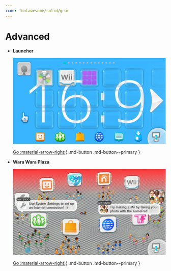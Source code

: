 ```yaml
---
icon: fontawesome/solid/gear
---
```


# Advanced

<div class="grid cards" markdown>

-   **Launcher**

    ![image](../themes/imgs/template/s2.webp)

    [Go :material-arrow-right:](launcher.md){ .md-button .md-button--primary }

-   **Wara Wara Plaza**

    ![image](../themes/imgs/template/s5.webp)

    [Go :material-arrow-right:](wwp.md){ .md-button .md-button--primary }

</div>